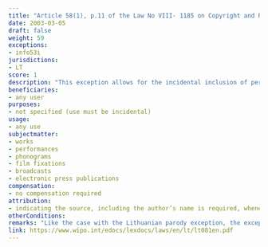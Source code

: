 ```yaml
---
title: "Article 58(1), p.11 of the Law No VIII- 1185 on Copyright and Related Rights"
date: 2003-03-05
draft: false
weight: 59
exceptions:
- info53i
jurisdictions:
- LT
score: 1
description: "This exception allows for the incidental inclusion of performances, phonograms, film fixations, broadcasts and electronic press publications in other materials." 
beneficiaries:
- any user
purposes: 
- not specified (use must be incidental)
usage:
- any use
subjectmatter:
- works
- performances
- phonograms
- film fixations 
- broadcasts
- electronic press publications
compensation:
- no compensation required
attribution: 
- indicating the source, including the author’s name is required, whenever possible
otherConditions: 
remarks: "Like the case with the Lithuanian parody exception, the exception for incidental inclusion of copyrighted works was removed in 2011, leaving the corresponding neighbouring rights exception behind in art. 58(1), p.11. Unlike the parody exception, this omission was not remedied with the ammendment of 24 March 2022 implementating the CDSM Directive."
link: https://www.wipo.int/edocs/lexdocs/laws/en/lt/lt081en.pdf
---
```

